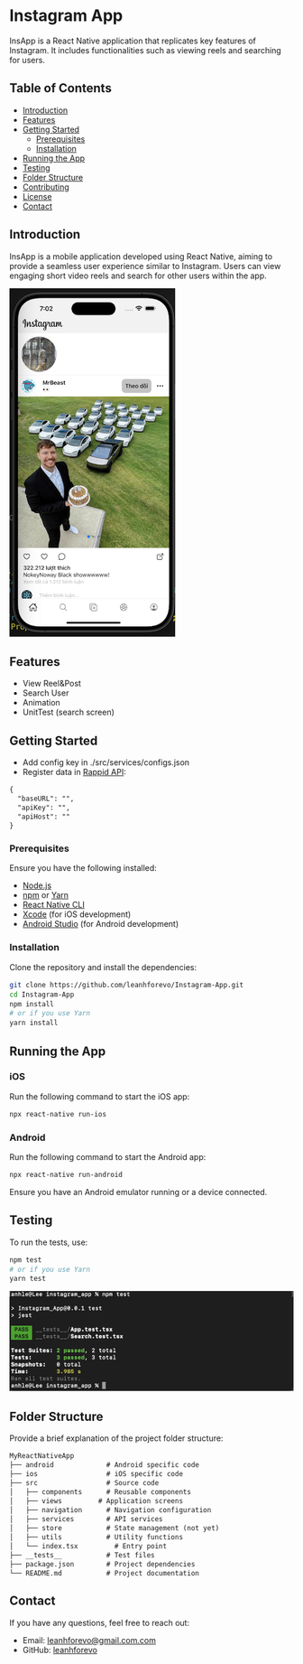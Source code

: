 
# Instagram App

InsApp is a React Native application that replicates key features of Instagram. It includes functionalities such as viewing reels and searching for users.

## Table of Contents

- [Introduction](#introduction)
- [Features](#features)
- [Getting Started](#getting-started)
  - [Prerequisites](#prerequisites)
  - [Installation](#installation)
- [Running the App](#running-the-app)
- [Testing](#testing)
- [Folder Structure](#folder-structure)
- [Contributing](#contributing)
- [License](#license)
- [Contact](#contact)

## Introduction

InsApp is a mobile application developed using React Native, aiming to provide a seamless user experience similar to Instagram. Users can view engaging short video reels and search for other users within the app.

![plot](./__screenshot__/home.png)
## Features

- View Reel&Post
- Search User
- Animation
- UnitTest (search screen)

## Getting Started
  - Add config key in ./src/services/configs.json
  - Register data in [Rappid API](https://rapidapi.com/social-api1-instagram/api/instagram-scraper-api2): 
  ``` 
  {
    "baseURL": "",
    "apiKey": "",
    "apiHost": ""
  }
  ```

### Prerequisites

Ensure you have the following installed:

- [Node.js](https://nodejs.org/)
- [npm](https://www.npmjs.com/) or [Yarn](https://yarnpkg.com/)
- [React Native CLI](https://reactnative.dev/docs/environment-setup)
- [Xcode](https://developer.apple.com/xcode/) (for iOS development)
- [Android Studio](https://developer.android.com/studio) (for Android development)

### Installation

Clone the repository and install the dependencies:

```sh
git clone https://github.com/leanhforevo/Instagram-App.git
cd Instagram-App
npm install
# or if you use Yarn
yarn install
```

## Running the App

### iOS

Run the following command to start the iOS app:

```sh
npx react-native run-ios
```

### Android

Run the following command to start the Android app:

```sh
npx react-native run-android
```

Ensure you have an Android emulator running or a device connected.

## Testing

To run the tests, use:

```sh
npm test
# or if you use Yarn
yarn test
```
![plot](./__screenshot__/unittest.png)
## Folder Structure

Provide a brief explanation of the project folder structure:

```
MyReactNativeApp
├── android             # Android specific code
├── ios                 # iOS specific code
├── src                 # Source code
│   ├── components      # Reusable components
│   ├── views         # Application screens
│   ├── navigation      # Navigation configuration
│   ├── services        # API services
│   ├── store           # State management (not yet)
│   ├── utils           # Utility functions
│   └── index.tsx         # Entry point
├── __tests__           # Test files
├── package.json        # Project dependencies
└── README.md           # Project documentation
```


## Contact

If you have any questions, feel free to reach out:

- Email: leanhforevo@gmail.com.com
- GitHub: [leanhforevo](https://github.com/leanhforevo)
